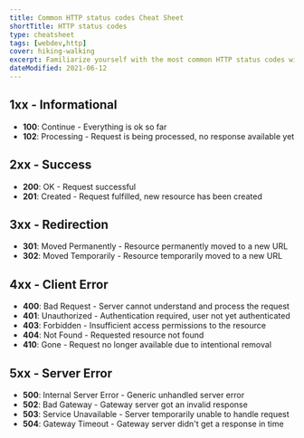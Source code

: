 ```yaml
---
title: Common HTTP status codes Cheat Sheet
shortTitle: HTTP status codes
type: cheatsheet
tags: [webdev,http]
cover: hiking-walking
excerpt: Familiarize yourself with the most common HTTP status codes with this handy cheatsheet.
dateModified: 2021-06-12
---
```


## 1xx - Informational

- **100**: Continue - Everything is ok so far
- **102**: Processing - Request is being processed, no response available yet

## 2xx - Success

- **200**: OK - Request successful
- **201**: Created - Request fulfilled, new resource has been created

## 3xx - Redirection

- **301**: Moved Permanently - Resource permanently moved to a new URL
- **302**: Moved Temporarily - Resource temporarily moved to a new URL

## 4xx - Client Error

- **400**: Bad Request - Server cannot understand and process the request
- **401**: Unauthorized - Authentication required, user not yet authenticated
- **403**: Forbidden - Insufficient access permissions to the resource
- **404**: Not Found - Requested resource not found
- **410**: Gone - Request no longer available due to intentional removal

## 5xx - Server Error

- **500**: Internal Server Error - Generic unhandled server error
- **502**: Bad Gateway - Gateway server got an invalid response
- **503**: Service Unavailable - Server temporarily unable to handle request
- **504**: Gateway Timeout - Gateway server didn't get a response in time
